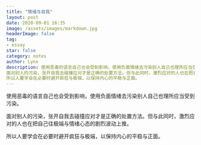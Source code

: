 ```yaml
---
title: "情绪与自我"
layout: post
date: 2020-09-01 16:35
image: /assets/images/markdown.jpg
headerImage: false
tag:
- essay
star: false
category: notes
author: Lynx
description: 使用恶毒的语言自己也会受到影响，使用负面情绪去污染别人自己也理所应当受到污染。
面对别人的污染，张开自我去碰撞应对才是正确的处置方法。但与此同时，激烈应对的人也在把自己往极端与情绪心态的剧烈波动上推。
所以人要学会在必要时避开疯狂与极端，以保持内心的平稳与正面。
---
```




使用恶毒的语言自己也会受到影响，使用负面情绪去污染别人自己也理所应当受到污染。

面对别人的污染，张开自我去碰撞应对才是正确的处置方法。但与此同时，激烈应对的人也在把自己往极端与情绪心态的剧烈波动上推。

所以人要学会在必要时避开疯狂与极端，以保持内心的平稳与正面。

